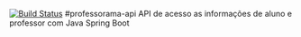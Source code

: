 [![Build Status](https://travis-ci.org/AndersonFerrigo/professorama-api.svg?branch=master)](https://travis-ci.org/AndersonFerrigo/professorama-api)
#professorama-api
API de acesso as informações de aluno e professor com Java Spring Boot

